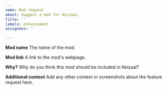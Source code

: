 ```yaml
---
name: Mod request
about: Suggest a mod for Keizaal.
title: ''
labels: enhancement
assignees: ''

---
```


**Mod name**
The name of the mod.

**Mod link**
A link to the mod's webpage.

**Why?**
Why do you think this mod should be included in Keizaal?

**Additional context**
Add any other context or screenshots about the feature request here.
